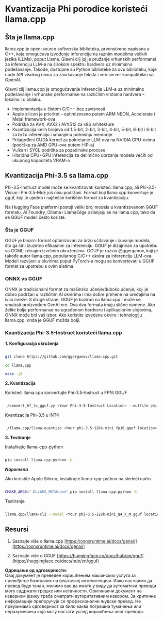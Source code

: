 # **Kvantizacija Phi porodice koristeći llama.cpp**

## **Šta je llama.cpp**

llama.cpp je open-source softverska biblioteka, prvenstveno napisana u C++, koja omogućava izvođenje inferencije na raznim modelima velikih jezika (LLMs), poput Llama. Glavni cilj joj je pružanje vrhunskih performansi za inferenciju LLM-a na širokom spektru hardvera uz minimalno podešavanje. Takođe, dostupne su Python biblioteke za ovu biblioteku, koje nude API visokog nivoa za završavanje teksta i veb server kompatibilan sa OpenAI.

Glavni cilj llama.cpp je omogućavanje inferencije LLM-a uz minimalno podešavanje i vrhunske performanse na različitim vrstama hardvera – lokalno i u oblaku.

- Implementacija u čistom C/C++ bez zavisnosti
- Apple silicon je prioritet – optimizovano putem ARM NEON, Accelerate i Metal framework-ova
- Podrška za AVX, AVX2 i AVX512 za x86 arhitekture
- Kvantizacija celih brojeva od 1.5-bit, 2-bit, 3-bit, 4-bit, 5-bit, 6-bit i 8-bit za bržu inferenciju i smanjenu potrošnju memorije
- Prilagođeni CUDA kernel za pokretanje LLM-ova na NVIDIA GPU-ovima (podrška za AMD GPU-ove putem HIP-a)
- Vulkan i SYCL podrška za pozadinske procese
- Hibridna CPU+GPU inferencija za delimično ubrzanje modela većih od ukupnog kapaciteta VRAM-a

## **Kvantizacija Phi-3.5 sa llama.cpp**

Phi-3.5-Instruct model može se kvantizovati koristeći llama.cpp, ali Phi-3.5-Vision i Phi-3.5-MoE još nisu podržani. Format koji llama.cpp konvertuje je gguf, koji je ujedno i najčešće korišćen format za kvantizaciju.

Na Hugging Face platformi postoji veliki broj modela u kvantizovanom GGUF formatu. AI Foundry, Ollama i LlamaEdge oslanjaju se na llama.cpp, tako da se GGUF modeli često koriste.

### **Šta je GGUF**

GGUF je binarni format optimizovan za brzo učitavanje i čuvanje modela, što ga čini izuzetno efikasnim za inferenciju. GGUF je dizajniran za upotrebu sa GGML i drugim izvršnim okruženjima. GGUF je razvio @ggerganov, koji je takođe autor llama.cpp, popularnog C/C++ okvira za inferenciju LLM-ova. Modeli razvijeni u okvirima poput PyTorch-a mogu se konvertovati u GGUF format za upotrebu s ovim alatima.

### **ONNX vs GGUF**

ONNX je tradicionalni format za mašinsko učenje/duboko učenje, koji je dobro podržan u različitim AI okvirima i ima dobre primene na uređajima na ivici mreže. S druge strane, GGUF je baziran na llama.cpp i može se smatrati proizvodom GenAI ere. Ova dva formata imaju slične namene. Ako želite bolje performanse na ugrađenom hardveru i aplikacionim slojevima, ONNX može biti vaš izbor. Ako koristite izvedene okvire i tehnologiju llama.cpp, onda je GGUF možda bolji.

### **Kvantizacija Phi-3.5-Instruct koristeći llama.cpp**

**1. Konfiguracija okruženja**


```bash

git clone https://github.com/ggerganov/llama.cpp.git

cd llama.cpp

make -j8

```


**2. Kvantizacija**

Koristeći llama.cpp konvertujte Phi-3.5-Instruct u FP16 GGUF


```bash

./convert_hf_to_gguf.py <Your Phi-3.5-Instruct Location> --outfile phi-3.5-128k-mini_fp16.gguf

```

Kvantizacija Phi-3.5 u INT4


```bash

./llama.cpp/llama-quantize <Your phi-3.5-128k-mini_fp16.gguf location> ./gguf/phi-3.5-128k-mini_Q4_K_M.gguf Q4_K_M

```


**3. Testiranje**

Instalirajte llama-cpp-python


```bash

pip install llama-cpp-python -U

```

***Napomena*** 

Ako koristite Apple Silicon, instalirajte llama-cpp-python na sledeći način


```bash

CMAKE_ARGS="-DLLAMA_METAL=on" pip install llama-cpp-python -U

```

Testiranje 


```bash

llama.cpp/llama-cli --model <Your phi-3.5-128k-mini_Q4_K_M.gguf location> --prompt "<|user|>\nCan you introduce .NET<|end|>\n<|assistant|>\n"  --gpu-layers 10

```



## **Resursi**

1. Saznajte više o llama.cpp [https://onnxruntime.ai/docs/genai/](https://onnxruntime.ai/docs/genai/)

2. Saznajte više o GGUF [https://huggingface.co/docs/hub/en/gguf](https://huggingface.co/docs/hub/en/gguf)

**Одрицање од одговорности**:  
Овај документ је преведен коришћењем машинских услуга за превођење базираних на вештачкој интелигенцији. Иако настојимо да превод буде тачан, молимо вас да имате у виду да аутоматски преводи могу садржати грешке или нетачности. Оригинални документ на изворном језику треба сматрати ауторитативним извором. За критичне информације препоручује се професионални људски превод. Не преузимамо одговорност за било каква погрешна тумачења или неразумевања која могу настати услед коришћења овог превода.